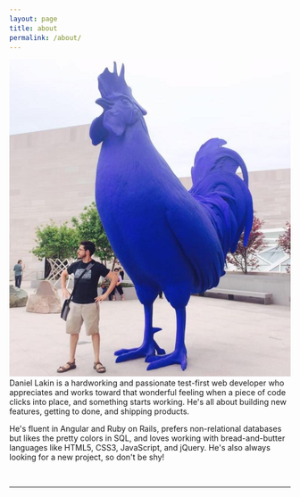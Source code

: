 ```yaml
---
layout: page
title: about
permalink: /about/
---
```


<img class="col one right rounded" src="/img/bluester.jpg">

<br/>
Daniel Lakin is a hardworking and passionate test-first web developer who appreciates and works toward that wonderful feeling when a piece of code clicks into place, and something starts working. He's all about building new features, getting to done, and shipping products.

He's fluent in Angular and Ruby on Rails, prefers non-relational databases but likes the pretty colors in SQL, and loves working with bread-and-butter languages like HTML5, CSS3, JavaScript, and jQuery. He's also always looking for a new project, so don't be shy!


<br/>
<hr/>
<br/>
<span class="contacticon center">
	<a href="mailto:dlakin01@gmail.com"><i class="fa fa-envelope-square"></i></a>
	<a href="https://github.com/DLakin01" target="_blank"><i class="fa fa-github-square"></i></a>
	<a href="https://www.linkedin.com/in/daniellakin" target="_blank"><i class="fa fa-linkedin-square"></i></a>
	<a href="https://twitter.com/ThroughTheSands" target="_blank"><i class="fa fa-twitter-square"></i></a>
</span>
